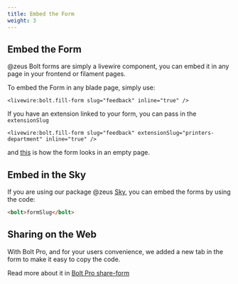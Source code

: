 ```yaml
---
title: Embed the Form
weight: 3
---
```


## Embed the Form

@zeus Bolt forms are simply a livewire component, you can embed it in any page in your frontend or filament pages.

To embed the Form in any blade page, simply use:

```blade
<livewire:bolt.fill-form slug="feedback" inline="true" />
```

If you have an extension linked to your form, you can pass in the `extensionSlug`

```blade
<livewire:bolt.fill-form slug="feedback" extensionSlug="printers-department" inline="true" />
```

and [this](https://demo.larazeus.com/embed) is how the form looks in an empty page.

## Embed in the Sky

If you are using our package @zeus [Sky](https://larazeus.com/sky), you can embed the forms by using the code:
```html
<bolt>formSlug</bolt>
```

## Sharing on the Web
With Bolt Pro, and for your users convenience, we added a new tab in the form to make it easy to copy the code.

Read more about it in [Bolt Pro share-form](../bolt-pro/share-form)
